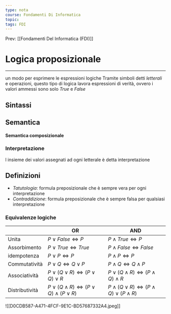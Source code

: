 ```yaml
---
type: nota
course: Fondamenti Di Informatica
topic: 
tags: FDI
---
```


Prev: [[Fondamenti Del Informatica (FDI)]]

# Logica proposizionale
---
un modo per esprimere le espressioni logiche Tramite simboli detti _letterali_ e operazioni, questo tipo di logica lavora espressioni di verità, ovvero i valori ammessi sono solo _True_ e _False_


## Sintassi


## Semantica

#### Semantica composizionale

### Interpretazione
l insieme dei valori assegnati ad ogni letterale è detta interpretazione 


## Definizioni
- _Tatutologia_: formula preposizionale che è sempre vera per ogni interpretazione
- _Contraddizione_:  formula preposizionale che è sempre falsa per qualsiasi interpretazione

### Equivalenze logiche 
|                      | OR                      | AND              |
| -------------- | -----------------  | -------------- |
| Unita            | $P \lor False \iff P$| $P \land True \iff P$|
| Assorbimento  | $P \lor True \iff True$|$P \land False \iff False$|
| idempotenza    | $P \lor P\iff P$  | $P \land P\iff P$   |
| Commutatività  | $P \lor Q \iff Q \lor P$| $P \land Q \iff Q \land P$  |
| Associatività   | $P \lor (Q \lor R) \iff (P \lor Q) \lor R$           | $P \lor (Q \land R) \iff (P \land Q) \land R$ |
| Distributività | $P \lor (Q \land R) \iff (P \lor Q) \land (P \lor R)$ | $P \land (Q \lor R) \iff (P \land Q) \lor (P \land R)$|


![[D0CDB587-A471-4FCF-9E1C-BD57687332A4.jpeg]]